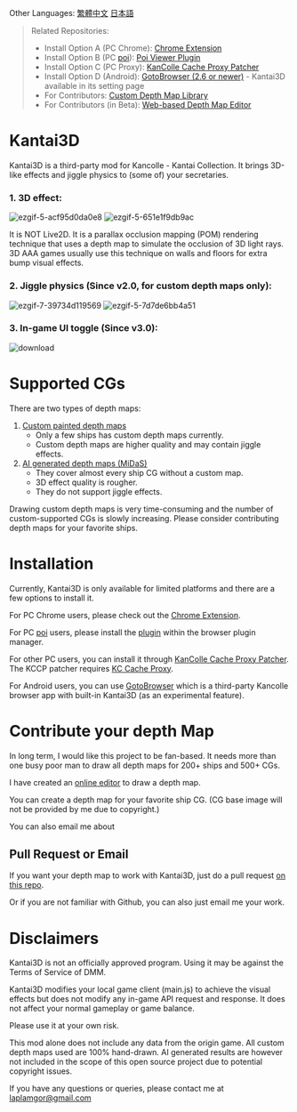 

Other Languages: [繁體中文](https://github.com/laplamgor/kantai3d/blob/main/README.zh-Hant.md) [日本語](https://github.com/laplamgor/kantai3d/blob/main/README.ja.md)

> Related Repositories:
> * Install Option A (PC Chrome): [Chrome Extension](https://github.com/laplamgor/kantai3d-chrome-extension)
> * Install Option B (PC [poi](https://github.com/poooi/poi)): [Poi Viewer Plugin](https://github.com/laplamgor/kantai3d-poi-plugin)
> * Install Option C (PC Proxy): [KanColle Cache Proxy Patcher](https://github.com/laplamgor/kantai3d-kccp-patcher)
> * Install Option D (Android): [GotoBrowser (2.6 or newer)](https://github.com/antest1/GotoBrowser) - Kantai3D available in its setting page
> * For Contributors: [Custom Depth Map Library](https://github.com/laplamgor/kantai3d-depth-maps)
> * For Contributors (in Beta): [Web-based Depth Map Editor](https://github.com/laplamgor/kantai3d-online-editor)


# Kantai3D
Kantai3D is a third-party mod for Kancolle - Kantai Collection. It brings 3D-like effects and jiggle physics to (some of) your secretaries. 


### 1. 3D effect:
![ezgif-5-acf95d0da0e8](https://user-images.githubusercontent.com/11514317/144702625-fcf94f94-adc7-4741-b098-976cf757c556.gif)
![ezgif-5-651e1f9db9ac](https://user-images.githubusercontent.com/11514317/144702627-36642582-4b92-4af7-8c58-613d7acca56e.gif)

It is NOT Live2D. It is a parallax occlusion mapping (POM) rendering technique that uses a depth map to simulate the occlusion of 3D light rays. 3D AAA games usually use this technique on walls and floors for extra bump visual effects.

### 2. Jiggle physics (Since v2.0, for custom depth maps only):

![ezgif-7-39734d119569](https://user-images.githubusercontent.com/11514317/134775124-3ceb0bc6-a425-47c9-8219-5fb181767ade.gif)
![ezgif-5-7d7de6bb4a51](https://user-images.githubusercontent.com/11514317/144702132-9954f9ad-f43a-41f3-8db9-6eceda3ca156.gif)

### 3. In-game UI toggle (Since v3.0):

![download](https://user-images.githubusercontent.com/11514317/166011636-9b9a93cc-5786-4983-91a1-963da70ce514.png)

# Supported CGs

There are two types of depth maps: 
1. [Custom painted depth maps](https://github.com/users/laplamgor/projects/3/views/1)
   - Only a few ships has custom depth maps currently. 
   - Custom depth maps are higher quality and may contain jiggle effects.
2. [AI generated depth maps (MiDaS)](https://github.com/isl-org/MiDaS)
   - They cover almost every ship CG without a custom map. 
   - 3D effect quality is rougher.
   - They do not support jiggle effects.

Drawing custom depth maps is very time-consuming and the number of custom-supported CGs is slowly increasing. Please consider contributing depth maps for your favorite ships.

# Installation

Currently, Kantai3D is only available for limited platforms and there are a few options to install it.

For PC Chrome users, please check out the [Chrome Extension](https://github.com/laplamgor/kantai3d-chrome-extension).

For PC [poi](https://github.com/poooi/poi) users, please install the [plugin](https://github.com/laplamgor/kantai3d-chrome-extension) within the browser plugin manager.

For other PC users, you can install it through [KanColle Cache Proxy Patcher](https://github.com/laplamgor/kantai3d-kccp-patcher).
The KCCP patcher requires [KC Cache Proxy](https://github.com/Tibowl/KCCacheProxy). 

For Android users, you can use [GotoBrowser](https://github.com/antest1/GotoBrowser) which is a third-party Kancolle browser app with built-in Kantai3D (as an experimental feature).

# Contribute your depth Map

In long term, I would like this project to be fan-based. It needs more than one busy poor man to draw all depth maps for 200+ ships and 500+ CGs.

I have created an [online editor](https://github.com/laplamgor/kantai3d-online-editor) to draw a depth map.

You can create a depth map for your favorite ship CG. (CG base image will not be provided by me due to copyright.)

You can also email me about

## Pull Request or Email

If you want your depth map to work with Kantai3D, just do a pull request [on this repo](https://github.com/laplamgor/kantai3d-depth-maps).

Or if you are not familiar with Github, you can also just email me your work.


# Disclaimers
Kantai3D is not an officially approved program. Using it may be against the Terms of Service of DMM.

Kantai3D modifies your local game client (main.js) to achieve the visual effects but does not modify any in-game API request and response. It does not affect your normal gameplay or game balance. 

Please use it at your own risk. 


This mod alone does not include any data from the origin game. All custom depth maps used are 100% hand-drawn. AI generated results are however not included in the scope of this open source project due to potential copyright issues.

If you have any questions or queries, please contact me at laplamgor@gmail.com
